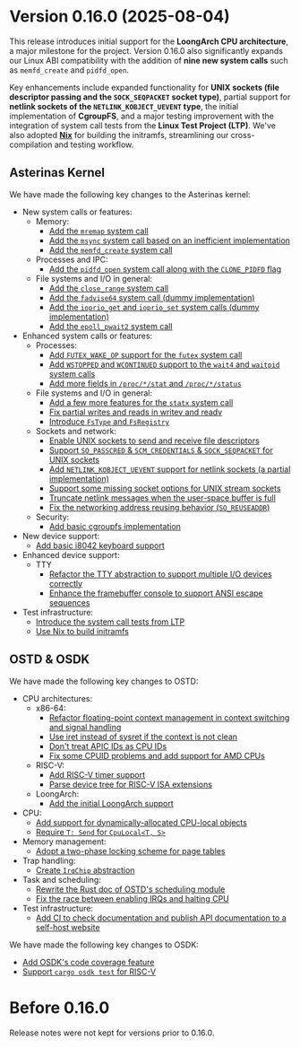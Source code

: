 # Version 0.16.0 (2025-08-04)

This release introduces initial support for the **LoongArch CPU architecture**, a major milestone for the project. Version 0.16.0 also significantly expands our Linux ABI compatibility with the addition of **nine new system calls** such as `memfd_create` and `pidfd_open`.

Key enhancements include expanded functionality for **UNIX sockets (file descriptor passing and the `SOCK_SEQPACKET` socket type)**, partial support for **netlink sockets of the `NETLINK_KOBJECT_UEVENT` type**, the initial implementation of **CgroupFS**, and a major testing improvement with the integration of system call tests from the **Linux Test Project (LTP)**. We've also adopted **[Nix](https://nix.dev/manual/nix/2.28/introduction)** for building the initramfs, streamlining our cross-compilation and testing workflow.

## Asterinas Kernel

We have made the following key changes to the Asterinas kernel:

* New system calls or features:
    * Memory:
        * [Add the `mremap` system call](https://github.com/asterinas/asterinas/pull/2162)
        * [Add the `msync` system call based on an inefficient implementation](https://github.com/asterinas/asterinas/pull/2154)
        * [Add the `memfd_create` system call](https://github.com/asterinas/asterinas/pull/2149)
    * Processes and IPC:
        * [Add the `pidfd_open` system call along with the `CLONE_PIDFD` flag](https://github.com/asterinas/asterinas/pull/2151)
    * File systems and I/O in general:
        * [Add the `close_range` system call](https://github.com/asterinas/asterinas/pull/2128)
        * [Add the `fadvise64` system call (dummy implementation)](https://github.com/asterinas/asterinas/pull/2125)
        * [Add the `ioprio_get` and `ioprio_set` system calls (dummy implementation)](https://github.com/asterinas/asterinas/pull/2126)
        * [Add the `epoll_pwait2` system call](https://github.com/asterinas/asterinas/pull/2123)
* Enhanced system calls or features:
    * Processes:
        * [Add `FUTEX_WAKE_OP` support for the `futex` system call](https://github.com/asterinas/asterinas/pull/2146)
        * [Add `WSTOPPED` and `WCONTINUED` support to the `wait4` and `waitpid` system calls](https://github.com/asterinas/asterinas/pull/2166)
        * [Add more fields in `/proc/*/stat` and `/proc/*/status`](https://github.com/asterinas/asterinas/pull/2215)
    * File systems and I/O in general:
        * [Add a few more features for the `statx` system call](https://github.com/asterinas/asterinas/pull/2127)
        * [Fix partial writes and reads in writev and readv](https://github.com/asterinas/asterinas/pull/2230)
        * [Introduce `FsType` and `FsRegistry`](https://github.com/asterinas/asterinas/pull/2267)
    * Sockets and network:
        * [Enable UNIX sockets to send and receive file descriptors](https://github.com/asterinas/asterinas/pull/2176)
        * [Support `SO_PASSCRED` & `SCM_CREDENTIALS` & `SOCK_SEQPACKET` for UNIX sockets](https://github.com/asterinas/asterinas/pull/2268)
        * [Add `NETLINK_KOBJECT_UEVENT` support for netlink sockets (a partial implementation)](https://github.com/asterinas/asterinas/pull/2109)
        * [Support some missing socket options for UNIX stream sockets](https://github.com/asterinas/asterinas/pull/2192)
        * [Truncate netlink messages when the user-space buffer is full](https://github.com/asterinas/asterinas/pull/2155)
        * [Fix the networking address reusing behavior (`SO_REUSEADDR`)](https://github.com/asterinas/asterinas/pull/2277)
    * Security:
        * [Add basic cgroupfs implementation](https://github.com/asterinas/asterinas/pull/2121)
* New device support:
    * [Add basic i8042 keyboard support](https://github.com/asterinas/asterinas/pull/2054)
* Enhanced device support:
    * TTY
        * [Refactor the TTY abstraction to support multiple I/O devices correctly](https://github.com/asterinas/asterinas/pull/2108)
        * [Enhance the framebuffer console to support ANSI escape sequences](https://github.com/asterinas/asterinas/pull/2210)
* Test infrastructure:
    * [Introduce the system call tests from LTP](https://github.com/asterinas/asterinas/pull/2053)
    * [Use Nix to build initramfs](https://github.com/asterinas/asterinas/pull/2101)

## OSTD & OSDK

We have made the following key changes to OSTD:

* CPU architectures:
    * x86-64:
        * [Refactor floating-point context management in context switching and signal handling](https://github.com/asterinas/asterinas/pull/2219)
        * [Use iret instead of sysret if the context is not clean](https://github.com/asterinas/asterinas/pull/2271)
        * [Don't treat APIC IDs as CPU IDs](https://github.com/asterinas/asterinas/pull/2091)
        * [Fix some CPUID problems and add support for AMD CPUs](https://github.com/asterinas/asterinas/pull/2273)
    * RISC-V:
        * [Add RISC-V timer support](https://github.com/asterinas/asterinas/pull/2044)
        * [Parse device tree for RISC-V ISA extensions](https://github.com/asterinas/asterinas/pull/2113)
    * LoongArch:
        * [Add the initial LoongArch support](https://github.com/asterinas/asterinas/pull/2260)
* CPU:
    * [Add support for dynamically‌-allocated CPU-local objects](https://github.com/asterinas/asterinas/pull/2036)
    * [Require `T: Send` for `CpuLocal<T, S>`](https://github.com/asterinas/asterinas/pull/2171)
* Memory management:
    * [Adopt a two-phase locking scheme for page tables](https://github.com/asterinas/asterinas/pull/1948)
* Trap handling:
    * [Create `IrqChip` abstraction](https://github.com/asterinas/asterinas/pull/2107)
* Task and scheduling:
    * [Rewrite the Rust doc of OSTD's scheduling module](https://github.com/asterinas/asterinas/pull/2284)
    * [Fix the race between enabling IRQs and halting CPU](https://github.com/asterinas/asterinas/pull/2052)
* Test infrastructure:
    * [Add CI to check documentation and publish API documentation to a self-host website](https://github.com/asterinas/asterinas/pull/2218)

We have made the following key changes to OSDK:

* [Add OSDK's code coverage feature](https://github.com/asterinas/asterinas/pull/2203)
* [Support `cargo osdk test` for RISC-V](https://github.com/asterinas/asterinas/pull/2168)

# Before 0.16.0

Release notes were not kept for versions prior to 0.16.0.
